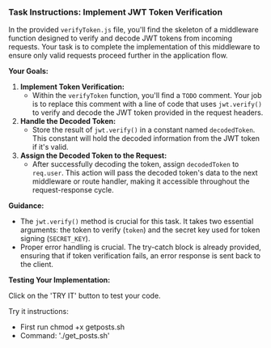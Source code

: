 ### Task Instructions: Implement JWT Token Verification

In the provided `verifyToken.js` file, you'll find the skeleton of a middleware function designed to verify and decode JWT tokens from incoming requests. Your task is to complete the implementation of this middleware to ensure only valid requests proceed further in the application flow.

**Your Goals:**

1. **Implement Token Verification:**
   - Within the `verifyToken` function, you'll find a `TODO` comment. Your job is to replace this comment with a line of code that uses `jwt.verify()` to verify and decode the JWT token provided in the request headers.
2. **Handle the Decoded Token:**
   - Store the result of `jwt.verify()` in a constant named `decodedToken`. This constant will hold the decoded information from the JWT token if it's valid.
3. **Assign the Decoded Token to the Request:**
   - After successfully decoding the token, assign `decodedToken` to `req.user`. This action will pass the decoded token's data to the next middleware or route handler, making it accessible throughout the request-response cycle.

**Guidance:**

- The `jwt.verify()` method is crucial for this task. It takes two essential arguments: the token to verify (`token`) and the secret key used for token signing (`SECRET_KEY`).
- Proper error handling is crucial. The try-catch block is already provided, ensuring that if token verification fails, an error response is sent back to the client.

**Testing Your Implementation:**

Click on the 'TRY IT' button to test your code.

Try it instructions:

- First run chmod +x getposts.sh
- Command: './get_posts.sh'
